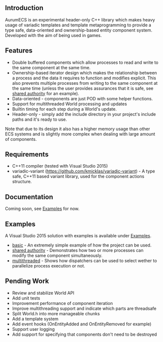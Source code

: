 ## Introduction
AurumECS is an experimental header-only C++ library which makes heavy usage of variadic templates and template metaprogramming to provide a type safe, data-oriented and ownership-based entity component system. Developed with the aim of being used in games.

## Features
* Double buffered components which allow processes to read and write to the same component at the same time.
* Ownership-based iterator design which makes the relationship between a process and the data it requires to function and modifies explicit. This also prevents multiple processes from writing to the same component at the same time (unless the user provides assurances that it is safe, see [shared authority] for an example).
* Data-oriented - components are just POD with some helper functions.
* Support for multithreaded World processing and updates
* Builtin timing for each step during a World's update.
* Header-only - simply add the include directory in your project's include paths and it's ready to use.

Note that due to its design it also has a higher memory usage than other ECS systems and is slightly more complex when dealing with large amount of components.

## Requirements
* C++11 compiler (tested with Visual Studio 2015)
* variadic-variant (https://github.com/kmicklas/variadic-variant) - A type safe, C++11 based variant library, used for the component actions structure.

## Documentation
Coming soon, see [Examples] for now.

## Examples
A Visual Studio 2015 solution with examples is available under [Examples].
* [basic] - An extremely simple example of how the project can be used.
* [shared authority] - Demonstrates how two or more processes can modify the same component simultaneously.
* [multithreaded] - Shows how dispatchers can be used to select wether to parallelize process execution or not.

## Pending Work
* Review and stabilize World API
* Add unit tests
* Improvement performance of component iteration
* Improve multithreading support and indicate which parts are threadsafe
* Split World.h into more manageable chunks
* Add a template system
* Add event hooks (OnEntityAdded and OnEntityRemoved for example)
* Support user logging
* Add support for specifying that components don't need to be destroyed

[basic]: ./examples/basic.cpp
[shared authority]: ./examples/basic_shared_authority.cpp
[multithreaded]: ./examples/mt_experimental.cpp
[Examples]: ./examples